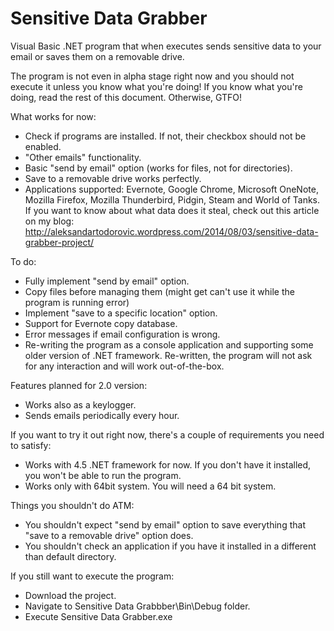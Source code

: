 Sensitive Data Grabber
====================

Visual Basic .NET program that when executes sends sensitive data to your email or saves them on a removable drive.

The program is not even in alpha stage right now and you should not execute it unless you know what you're doing! If you know what you're doing, read the rest of this document. Otherwise, GTFO!

What works for now:
* Check if programs are installed. If not, their checkbox should not be enabled.
* "Other emails" functionality.
* Basic "send by email" option (works for files, not for directories).
* Save to a removable drive works perfectly.
* Applications supported: Evernote, Google Chrome, Microsoft OneNote, Mozilla Firefox, Mozilla Thunderbird, Pidgin, Steam and World of Tanks. If you want to know about what data does it steal, check out this article on my blog: http://aleksandartodorovic.wordpress.com/2014/08/03/sensitive-data-grabber-project/

To do:
* Fully implement "send by email" option.
* Copy files before managing them (might get can't use it while the program is running error)
* Implement "save to a specific location" option.
* Support for Evernote copy database.
* Error messages if email configuration is wrong.
* Re-writing the program as a console application and supporting some older version of .NET framework. Re-written, the program will not ask for any interaction and will work out-of-the-box.

Features planned for 2.0 version:
* Works also as a keylogger.
* Sends emails periodically every hour.

If you want to try it out right now, there's a couple of requirements you need to satisfy:
* Works with 4.5 .NET framework for now. If you don't have it installed, you won't be able to run the program.
* Works only with 64bit system. You will need a 64 bit system.

Things you shouldn't do ATM:
* You shouldn't expect "send by email" option to save everything that "save to a removable drive" option does.
* You shouldn't check an application if you have it installed in a different than default directory.

If you still want to execute the program:
* Download the project.
* Navigate to Sensitive Data Grabbber\Bin\Debug folder.
* Execute Sensitive Data Grabber.exe
